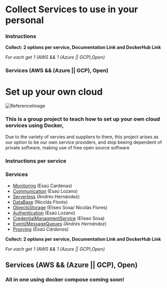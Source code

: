 # Collect Services to use in your personal 
### Instructions
**Collect: 2 options per service, Documentation Link and DockerHub Link**

*For each get 1 (AWS && 1 (Azure || GCP),Open)*

### **Services (AWS && (Azure || GCP), Open)**



# Set up your own cloud 
![ReferenceImage](/images/☁ Cloud ☁.png)

### This is a group project to teach how to set up your own cloud services using Docker, 

Due to the variety of servies and suppliers to them, this project arises as our option to be our own service providers, and stop beeing dependent of private software, making use of free open source software 
### Instructions per service

### **Services**
 
- [Monitoring](Dependences/Monitoring) (Esaú Cardenas)
- [Communication](Dependences/Communication) (Esaú Lozano)
- [Serverless](Dependences/serverless) (Andrés Hernández)
- [DataBase](Dependences/Databases%20&%20Storage/) (Nicolás Florés)
- [ObjectsStorage](Dependences/Databases%20&%20Storage/) (Eliseo Sosa/ Nicolás Flores)
- [Authentication](Dependences/Authentication) (Esaú Lozano)
- [CredentialManagmentService](Dependences/Credential%20Management%20Service/) (Eliseo Sosa)
- [Event/MessageQueues](Dependences/MessageQueue/) *(Andrés Hernández)*
- [Proxying](Dependences/Proxying/) *(Esaú Cárdenas)*


**Collect: 2 options per service, Documentation Link and DockerHub Link**

*For each get 1 (AWS && 1 (Azure || GCP),Open)*

## **Services (AWS && (Azure || GCP), Open)**

### All in one using docker compose coming soon!
